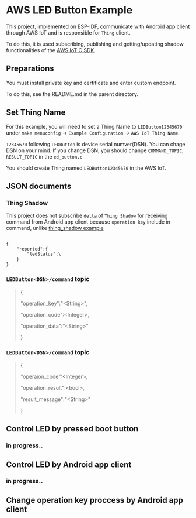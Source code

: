 # AWS LED Button Example

This project, implemented on ESP-IDF, communicate with Android app client through AWS IoT and is responsible for `Thing` client.

To do this, it is used subscribing, publishing and getting/updating shadow functionalities of the [AWS IoT C SDK](https://github.com/aws/aws-iot-device-sdk-embedded-C).

## Preparations

You must install private key and certificate and enter custom endpoint.

To do this, see the README.md in the parent directory.

## Set Thing Name

For this example, you will need to set a Thing Name to `LEDButton12345670` under `make menuconfig` -> `Example Configuration` -> `AWS IoT Thing Name`.

`12345670` following `LEDButton` is device serial numver(DSN). You can chage DSN on your mind. If you change DSN, you should change `COMMAND_TOPIC`, `RESULT_TOPIC` in the `ed_button.c`

You should create Thing named `LEDButton12345670` in the AWS IoT.

## JSON documents

### Thing Shadow

This project does not subscribe `delta` of `Thing Shadow` for receiving command from Android app client because `operation key` include in command, unlike [thing_shadow example](https://github.com/espressif/esp-idf/tree/master/examples/protocols/aws_iot/thing_shadow)
<pre><code>
{
	"reported":{
		"ledStatus":\<bool\>
	}
}
</code></pre>

### `LEDButton<DSN>/command` topic

>{
>
>	"operation_key":"\<String\>",
>
>	"operation_code":\<Integer\>,
>
>	"operation_data":"\<String\>"
>
>}

### `LEDButton<DSN>/command` topic

>{
>
>	"operaion_code":\<Integer\>,
>
>	"operation_result":\<bool\>,
>
>	"result_message":"\<String\>"
>
>}

## Control LED by pressed boot button

### in progress..

## Control LED by Android app client

### in progress..

## Change operation key proccess by Android app client